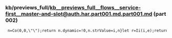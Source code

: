 ### kb/previews_full/kb__previews_full__flows__service-first__master-and-slot@auth.har.part001.md.part001.md (part 002)

```md
 n=Co(0,0,\"\");return n.dynamic=!0,n.strValue=i,n}let r=Ii(i,e);return Co(r.duration,r.delay,r.e
```

```
